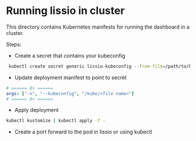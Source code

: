 # Running lissio in cluster

This directory contains Kubernetes manifests for running the dashboard in a cluster.

Steps:

* Create a secret that contains your kubeconfig

```sh
 kubectl create secret generic lissio-kubeconfig --from-file=/path/to/kubeconfig
```

* Update deployment manifest to point to secret

```yaml
# ====== 8< ======
args: ["-v", "--kubeconfig", "/kube/<file name>"]
# ====== 8< ======
```

* Apply deployment

```sh
kubectl kustomize | kubectl apply -f -
```

* Create a port forward to the pod in lissio or using kubectl
